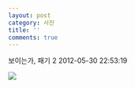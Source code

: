 ```yaml
---
layout: post
category: 사진
title: ''
comments: true
---
```

보이는가, 패기 2
2012-05-30 22:53:19


  

![][link0]

  


[link0]:https://t1.daumcdn.net/cfile/tistory/183777484FC6264631
